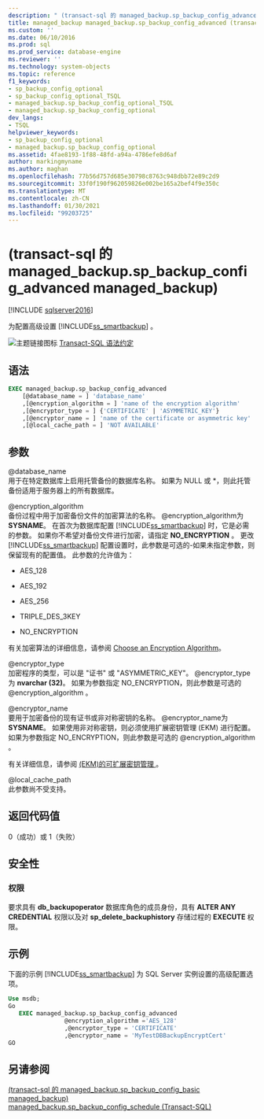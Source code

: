 ```yaml
---
description: " (transact-sql 的 managed_backup.sp_backup_config_advanced managed_backup) "
title: managed_backup managed_backup.sp_backup_config_advanced (transact-sql) |Microsoft Docs
ms.custom: ''
ms.date: 06/10/2016
ms.prod: sql
ms.prod_service: database-engine
ms.reviewer: ''
ms.technology: system-objects
ms.topic: reference
f1_keywords:
- sp_backup_config_optional
- sp_backup_config_optional_TSQL
- managed_backup.sp_backup_config_optional_TSQL
- managed_backup.sp_backup_config_optional
dev_langs:
- TSQL
helpviewer_keywords:
- sp_backup_config_optional
- managed_backup.sp_backup_config_optional
ms.assetid: 4fae8193-1f88-48fd-a94a-4786efe8d6af
author: markingmyname
ms.author: maghan
ms.openlocfilehash: 77b56d757d685e30798c8763c948dbb72e89c2d9
ms.sourcegitcommit: 33f0f190f962059826e002be165a2bef4f9e350c
ms.translationtype: MT
ms.contentlocale: zh-CN
ms.lasthandoff: 01/30/2021
ms.locfileid: "99203725"
---
```

# <a name="managed_backupsp_backup_config_advanced-transact-sql"></a> (transact-sql 的 managed_backup.sp_backup_config_advanced managed_backup) 
[!INCLUDE [sqlserver2016](../../includes/applies-to-version/sqlserver2016.md)]

  为配置高级设置 [!INCLUDE[ss_smartbackup](../../includes/ss-smartbackup-md.md)] 。  
  
 ![主题链接图标](../../database-engine/configure-windows/media/topic-link.gif "“主题链接”图标") [Transact-SQL 语法约定](../../t-sql/language-elements/transact-sql-syntax-conventions-transact-sql.md)  
  
## <a name="syntax"></a>语法  
  
```sql  
EXEC managed_backup.sp_backup_config_advanced   
    [@database_name = ] 'database_name'  
    ,[@encryption_algorithm = ] 'name of the encryption algorithm'  
    ,[@encryptor_type = ] {'CERTIFICATE' | 'ASYMMETRIC_KEY'}  
    ,[@encryptor_name = ] 'name of the certificate or asymmetric key'  
    ,[@local_cache_path = ] 'NOT AVAILABLE'  
```  
  
##  <a name="arguments"></a><a name="Arguments"></a> 参数  
 @database_name  
 用于在特定数据库上启用托管备份的数据库名称。 如果为 NULL 或 *，则此托管备份适用于服务器上的所有数据库。  
  
 @encryption_algorithm  
 备份过程中用于加密备份文件的加密算法的名称。 @encryption_algorithm为 **SYSNAME**。 在首次为数据库配置 [!INCLUDE[ss_smartbackup](../../includes/ss-smartbackup-md.md)] 时，它是必需的参数。 如果你不希望对备份文件进行加密，请指定 **NO_ENCRYPTION** 。 更改 [!INCLUDE[ss_smartbackup](../../includes/ss-smartbackup-md.md)] 配置设置时，此参数是可选的-如果未指定参数，则保留现有的配置值。 此参数的允许值为：  
  
-   AES_128  
  
-   AES_192  
  
-   AES_256  
  
-   TRIPLE_DES_3KEY  
  
-   NO_ENCRYPTION  
  
 有关加密算法的详细信息，请参阅 [Choose an Encryption Algorithm](../../relational-databases/security/encryption/choose-an-encryption-algorithm.md)。  
  
 @encryptor_type  
 加密程序的类型，可以是 "证书" 或 "ASYMMETRIC_KEY"。 @encryptor_type为 **nvarchar (32)**。 如果为参数指定 NO_ENCRYPTION，则此参数是可选的 @encryption_algorithm 。  
  
 @encryptor_name  
 要用于加密备份的现有证书或非对称密钥的名称。 @encryptor_name为 **SYSNAME**。 如果使用非对称密钥，则必须使用扩展密钥管理 (EKM) 进行配置。 如果为参数指定 NO_ENCRYPTION，则此参数是可选的 @encryption_algorithm 。  
  
 有关详细信息，请参阅 [&#40;EKM&#41;的可扩展密钥管理 ](../../relational-databases/security/encryption/extensible-key-management-ekm.md)。  
  
 @local_cache_path  
 此参数尚不受支持。  
  
## <a name="return-code-value"></a>返回代码值  
 0（成功）或 1（失败）  
  
## <a name="security"></a>安全性  
  
### <a name="permissions"></a>权限  
 要求具有 **db_backupoperator** 数据库角色的成员身份，具有 **ALTER ANY CREDENTIAL** 权限以及对 **sp_delete_backuphistory** 存储过程的 **EXECUTE** 权限。  
  
## <a name="examples"></a>示例  
 下面的示例 [!INCLUDE[ss_smartbackup](../../includes/ss-smartbackup-md.md)] 为 SQL Server 实例设置的高级配置选项。  
  
```sql
Use msdb;  
Go  
   EXEC managed_backup.sp_backup_config_advanced  
                @encryption_algorithm ='AES_128'  
                ,@encryptor_type = 'CERTIFICATE'  
                ,@encryptor_name = 'MyTestDBBackupEncryptCert'  
GO  
```  
  
## <a name="see-also"></a>另请参阅  
 [ (transact-sql 的 managed_backup.sp_backup_config_basic managed_backup) ](../../relational-databases/system-stored-procedures/managed-backup-sp-backup-config-basic-transact-sql.md)   
 [managed_backup.sp_backup_config_schedule (Transact-SQL)](../../relational-databases/system-stored-procedures/managed-backup-sp-backup-config-schedule-transact-sql.md)  
  
  
